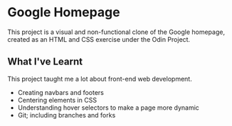 <h1>Google Homepage</h1>
<p>This project is a visual and non-functional clone of the Google homepage, created as an HTML and CSS exercise under the Odin Project.</p>

<h2>What I've Learnt</h2>
<p>This project taught me a lot about front-end web development.</p>
<ul>
  <li>Creating navbars and footers</li>
  <li>Centering elements in CSS</li>
  <li>Understanding hover selectors to make a page more dynamic</li>
  <li>Git; including branches and forks</li>
</ul>
